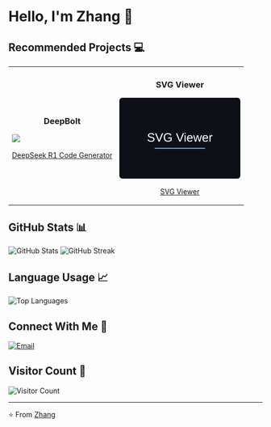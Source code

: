 # Hello, I'm Zhang 👋

## Recommended Projects 💻

<table>
  <tr>
    <td>
      <h3 align="center">DeepBolt</h3>
      <a href="https://github.com/sing1ee/deepseekCoder">
        <img src="https://github-readme-stats.vercel.app/api/pin/?username=sing1ee&repo=deepseekCoder&theme=dark" />
      </a>
      <p align="center"><a href="https://deepbolt.xyz">DeepSeek R1 Code Generator</a></p>
    </td>
    <td>
      <h3 align="center">SVG Viewer</h3>
      <div align="center">
        <img src="assets/svg-viewer.svg" width="240" height="160" alt="SVG Viewer" />
        <p align="center"><a href="https://svgviewer.app">SVG Viewer</a></p>
      </div>
    </td>
  </tr>
</table>

## GitHub Stats 📊

<img src="https://github-readme-stats.vercel.app/api?username=ZhangVampire&show_icons=true&theme=radical" alt="GitHub Stats" />

<img src="https://github-readme-streak-stats.herokuapp.com/?user=ZhangVampire&theme=dark" alt="GitHub Streak" />

## Language Usage 📈

<img src="https://github-readme-stats.vercel.app/api/top-langs/?username=ZhangVampire&layout=compact&theme=radical" alt="Top Languages" />

## Connect With Me 📱

[![Email](https://img.shields.io/badge/-Email-D14836?style=flat-square&logo=gmail&logoColor=white)](vampirenalan@gmail.com)

## Visitor Count 👀

![Visitor Count](https://profile-counter.glitch.me/ZhangVampire/count.svg)

---

⭐️ From [Zhang](https://github.com/ZhangVampire)

